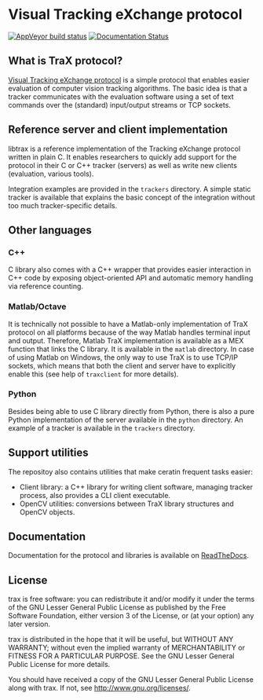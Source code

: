 Visual Tracking eXchange protocol
=================================

[![AppVeyor build status](https://ci.appveyor.com/api/projects/status/e12tdjnekrv7qivl/branch/master?svg=true)](https://ci.appveyor.com/project/lukacu/trax/branch/master)
[![Documentation Status](https://readthedocs.org/projects/trax/badge/?version=latest)](http://trax.readthedocs.io/en/latest/?badge=latest)

What is TraX protocol?
----------------------

[Visual Tracking eXchange protocol](http://prints.vicos.si/publications/311/) is a simple protocol that enables easier evaluation of computer vision tracking algorithms. The basic idea is that a tracker communicates with the evaluation software using a set of text commands over the (standard) input/output streams or TCP sockets.

Reference server and client implementation
--------------------------------------------

libtrax is a reference implementation of the Tracking eXchange protocol written in plain C. It enables researchers to quickly add support for the protocol in their C or C++ tracker (servers) as well as write new clients (evaluation, various tools).

Integration examples are provided in the `trackers` directory. A simple static tracker is available that explains the basic concept of the integration without too much tracker-specific details.

Other languages
---------------

### C++

C library also comes with a C++ wrapper that provides easier interaction in C++ code by exposing object-oriented API and automatic memory handling via reference counting.

### Matlab/Octave

It is technically not possible to have a Matlab-only implementation of TraX protocol on all platforms because of the way Matlab handles terminal input and output. Therefore, Matlab TraX implementation is available as a MEX function that links the C library. It is available in the `matlab` directory. In case of using Matlab on Windows, the only way to use TraX is to use TCP/IP sockets, which means that both the client and server have to explicitly enable this (see help of `traxclient` for more details).

### Python

Besides being able to use C library directly from Python, there is also a pure Python implementation of the server available in the `python` directory. An example of a tracker is available in the `trackers` directory.

Support utilities
-----------------

The repositoy also contains utilities that make ceratin frequent tasks easier:

 * Client library: a C++ library for writing client software, managing tracker process, also provides a CLI client executable.
 * OpenCV utilities: conversions between TraX library structures and OpenCV objects.

Documentation
-------------

Documentation for the protocol and libraries is available on [ReadTheDocs](http://trax.readthedocs.io/).

License
-------

trax is free software: you can redistribute it and/or modify it under the terms of the GNU Lesser General Public License as published by the Free Software Foundation, either version 3 of the License, or (at your option) any later version.

trax is distributed in the hope that it will be useful, but WITHOUT ANY WARRANTY; without even the implied warranty of MERCHANTABILITY or FITNESS FOR A PARTICULAR PURPOSE. See the GNU Lesser General Public License for more details.

You should have received a copy of the GNU Lesser General Public License
along with trax. If not, see <http://www.gnu.org/licenses/>.


